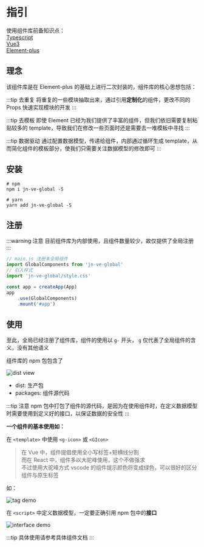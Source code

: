 # 指引

使用组件库前备知识点：<br/>
[Typescript](https://www.tslang.cn/index.html) <br/>
[Vue3](https://vue3js.cn/docs/zh/) <br/>
[Element-plus](https://element-plus.gitee.io/#/zh-CN/component/installation)

## 理念

该组件库是在 Element-plus 的基础上进行二次封装的，组件库的核心思想包括：

:::tip 去重复
将重复的一些模块抽取出来，通过引用**定制化**的组件，更改不同的 Props 快速实现模块的开发
:::

:::tip 去模板
即使 Element 已经为我们提供了丰富的组件，但我们依旧需要复制粘贴较多的 template，导致我们在修改一些页面时还是需要去一堆模板中寻找
:::

:::tip 数据驱动
通过配置数据模型，传递给组件，内部通过循环生成 template，从而简化组件的模板部分，使我们只需要关注数据模型的修改即可
:::

## 安装

```shell
# npm
npm i jn-ve-global -S

# yarn
yarn add jn-ve-global -S
```

## 注册

:::warning 注意
目前组件库为内部使用，且组件数量较少，故仅提供了全局注册
:::

```js
// main.js 注册未全局组件
import GlobalComponents from 'jn-ve-global'
// 引入样式
import 'jn-ve-global/style.css'

const app = createApp(App)
app
    .use(GlobalComponents)
    .mount('#app')
```

## 使用

至此，全局已经注册了组件库，组件的使用以 `g-` 开头， `g` 仅代表了全局组件的含义，没有其他语义

组件库的 npm 包包含了

![dist view](/images/dist-view.png)

* dist: 生产包
* packages: 组件源代码

:::tip 注意
npm 包中打包了组件的源代码，是因为在使用组件时，在定义数据模型时需要使用到定义好的接口，以保证数据的安全性
:::

**一个组件的基本使用如：**

在 `<template>` 中使用 `<g-icon>` 或 `<GIcon>`

> 在 Vue 中，组件提倡使用全小写标签+短横线分割 <br/>
> 而在 React 中，组件多以大驼峰使用，这个不做强求 <br/>
> 不过使用大驼峰方式 vscode 的组件提示颜色将变成绿色，可以很好的区分组件与原生标签

如：

![tag demo](/images/tag-demo.png)

在 `<script>` 中定义数据模型，一定要正确引用 npm 包中的**接口**

![interface demo](/images/interface-demo.png)

:::tip
具体使用请参考具体组件文档
:::
